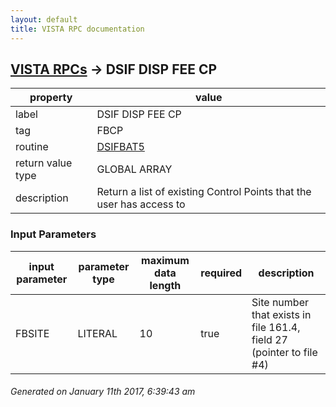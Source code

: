 ```yaml
---
layout: default
title: VISTA RPC documentation
---
```




## [VISTA RPCs](TableOfContent.md) &#8594; DSIF DISP FEE CP 

 property | value 
--- | --- 
 label | DSIF DISP FEE CP
 tag | FBCP
 routine | [DSIFBAT5](http://code.osehra.org/dox/Routine_DSIFBAT5_source.html)
 return value type | GLOBAL ARRAY
 description |  Return a list of existing Control Points that the user has access to

### Input Parameters

| input parameter | parameter type | maximum data length | required | description | 
| --- | --- | --- | --- | --- | 
| FBSITE | LITERAL | 10 | true | Site number that exists in file 161.4, field 27 (pointer to file #4) | 




 ###### Generated on January 11th 2017, 6:39:43 am